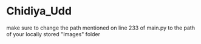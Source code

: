 # Chidiya_Udd

make sure to change the path mentioned on line 233 of main.py to the path of your locally stored "Images" folder
